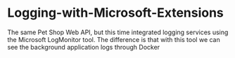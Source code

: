 # Logging-with-Microsoft-Extensions
The same Pet Shop Web API, but this time integrated logging services using the Microsoft LogMonitor tool. The difference is that with this tool we can see the background application logs through Docker
